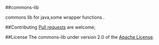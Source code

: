 ##commons-lib

commons lib for java,some wrapper functions .

##Contributing
[Pull requests][] are welcome;

##License 
The commons-lib under version 2.0 of the [Apache License][].



[Pull requests]: https://help.github.com/articles/using-pull-requests "Pull requests"
[Apache License]: http://www.apache.org/licenses/LICENSE-2.0 "Apache License, Version 2.0"

